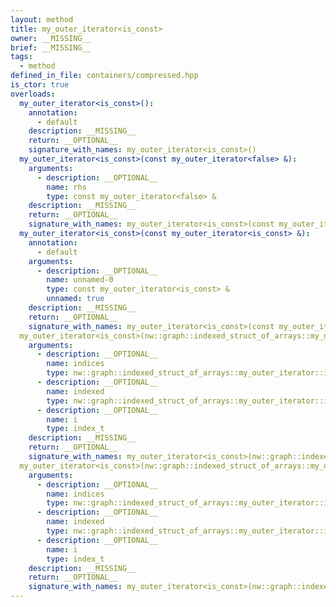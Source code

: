 ```yaml
---
layout: method
title: my_outer_iterator<is_const>
owner: __MISSING__
brief: __MISSING__
tags:
  - method
defined_in_file: containers/compressed.hpp
is_ctor: true
overloads:
  my_outer_iterator<is_const>():
    annotation:
      - default
    description: __MISSING__
    return: __OPTIONAL__
    signature_with_names: my_outer_iterator<is_const>()
  my_outer_iterator<is_const>(const my_outer_iterator<false> &):
    arguments:
      - description: __OPTIONAL__
        name: rhs
        type: const my_outer_iterator<false> &
    description: __MISSING__
    return: __OPTIONAL__
    signature_with_names: my_outer_iterator<is_const>(const my_outer_iterator<false> & rhs)
  my_outer_iterator<is_const>(const my_outer_iterator<is_const> &):
    annotation:
      - default
    arguments:
      - description: __OPTIONAL__
        name: unnamed-0
        type: const my_outer_iterator<is_const> &
        unnamed: true
    description: __MISSING__
    return: __OPTIONAL__
    signature_with_names: my_outer_iterator<is_const>(const my_outer_iterator<is_const> &)
  my_outer_iterator<is_const>(nw::graph::indexed_struct_of_arrays::my_outer_iterator::index_it_t, nw::graph::indexed_struct_of_arrays::my_outer_iterator::indexed_it_t, index_t):
    arguments:
      - description: __OPTIONAL__
        name: indices
        type: nw::graph::indexed_struct_of_arrays::my_outer_iterator::index_it_t
      - description: __OPTIONAL__
        name: indexed
        type: nw::graph::indexed_struct_of_arrays::my_outer_iterator::indexed_it_t
      - description: __OPTIONAL__
        name: i
        type: index_t
    description: __MISSING__
    return: __OPTIONAL__
    signature_with_names: my_outer_iterator<is_const>(nw::graph::indexed_struct_of_arrays::my_outer_iterator::index_it_t indices, nw::graph::indexed_struct_of_arrays::my_outer_iterator::indexed_it_t indexed, index_t i)
  my_outer_iterator<is_const>(nw::graph::indexed_struct_of_arrays::my_outer_iterator::index_iterator_t, nw::graph::indexed_struct_of_arrays::my_outer_iterator::indexed_iterator_t, index_t):
    arguments:
      - description: __OPTIONAL__
        name: indices
        type: nw::graph::indexed_struct_of_arrays::my_outer_iterator::index_iterator_t
      - description: __OPTIONAL__
        name: indexed
        type: nw::graph::indexed_struct_of_arrays::my_outer_iterator::indexed_iterator_t
      - description: __OPTIONAL__
        name: i
        type: index_t
    description: __MISSING__
    return: __OPTIONAL__
    signature_with_names: my_outer_iterator<is_const>(nw::graph::indexed_struct_of_arrays::my_outer_iterator::index_iterator_t indices, nw::graph::indexed_struct_of_arrays::my_outer_iterator::indexed_iterator_t indexed, index_t i)
---
```

